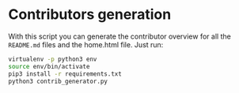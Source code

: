 # Contributors generation

With this script you can generate the contributor overview for all the `README.md` files and the home.html file.
Just run:

```sh
virtualenv -p python3 env
source env/bin/activate
pip3 install -r requirements.txt
python3 contrib_generator.py
```
